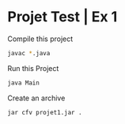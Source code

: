 # Projet Test | Ex 1

Compile this project
```bash
javac *.java
```

Run this Project
```bash
java Main
```

Create an archive
```bash
jar cfv projet1.jar .
```